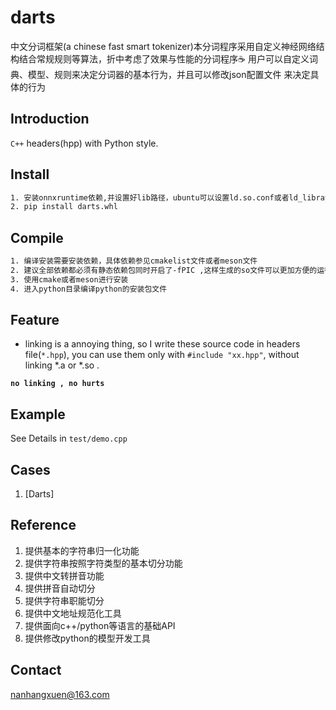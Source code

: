 # darts


中文分词框架(a chinese fast smart tokenizer)本分词程序采用自定义神经网络结构结合常规规则等算法，折中考虑了效果与性能的分词程序☕️ 用户可以自定义词典、模型、规则来决定分词器的基本行为，并且可以修改json配置文件
来决定具体的行为


## Introduction

`C++` headers(hpp) with Python style. 

## Install

```bash
1. 安装onnxruntime依赖,并设置好lib路径，ubuntu可以设置ld.so.conf或者ld_libray_path
2. pip install darts.whl
```

## Compile

```bash
1. 编译安装需要安装依赖，具体依赖参见cmakelist文件或者meson文件
2. 建议全部依赖都必须有静态依赖包同时开启了-fPIC ,这样生成的so文件可以更加方便的运行
3. 使用cmake或者meson进行安装
4. 进入python目录编译python的安装包文件

```

## Feature

+ linking is a annoying thing, so I write these source code in headers file(`*.hpp`), you can use them only with `#include "xx.hpp"`, without linking *.a or *.so .

**`no linking , no hurts`** 

## Example

See Details in `test/demo.cpp`

## Cases

1. [Darts]

## Reference

1. 提供基本的字符串归一化功能
2. 提供字符串按照字符类型的基本切分功能
3. 提供中文转拼音功能
4. 提供拼音自动切分
5. 提供字符串职能切分
6. 提供中文地址规范化工具
7. 提供面向c++/python等语言的基础API
8. 提供修改python的模型开发工具



## Contact

nanhangxuen@163.com
